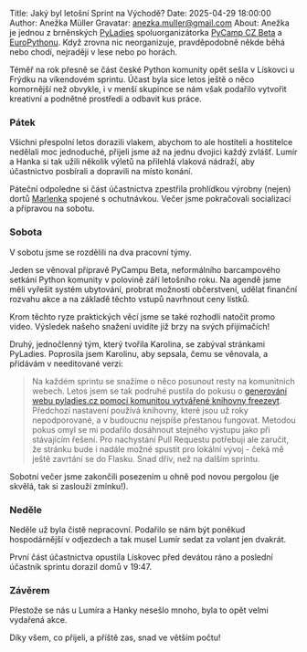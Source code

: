 Title: Jaký byl letošní Sprint na Východě?
Date: 2025-04-29 18:00:00
Author: Anežka Müller
Gravatar: anezka.muller@gmail.com
About: Anežka je jednou z brněnských [PyLadies](https://pyladies.cz) spoluorganizátorka [PyCamp CZ Beta](https://pycamp.cz/) a [EuroPythonu](https://ep2025.europython.eu/). Když zrovna nic neorganizuje, pravděpodobně někde běhá nebo chodí, nejraději v lese nebo po horách.

Téměř na rok přesně se část české Python komunity opět sešla v Lískovci u Frýdku na víkendovém sprintu.
Účast byla sice letos ještě o něco komornější než obvykle, i v menší skupince se nám však podařilo vytvořit kreativní a podnětné prostředí a odbavit kus práce.

### Pátek

Všichni přespolní letos dorazili vlakem, abychom to ale hostiteli a hostitelce nedělali moc jednoduché, přijeli jsme až na jednu dvojici každý zvlášť.
Lumír a Hanka si tak užili několik výletů na přilehlá vlaková nádraží, aby účastnictvo posbírali a dopravili na místo konání.

Páteční odpoledne si část účastnictva zpestřila prohlídkou výrobny (nejen) dortů [Marlenka](https://www.marlenka.cz/cs) spojené s ochutnávkou. 
Večer jsme pokračovali socializací a přípravou na sobotu.

### Sobota

V sobotu jsme se rozdělili na dva pracovní týmy. 

Jeden se věnoval přípravě PyCampu Beta, neformálního barcampového setkání Python komunity v polovině září letošního roku.
Na agendě jsme měli vyřešit systém ubytování, probrat možnosti občerstvení, udělat finanční rozvahu akce a na základě těchto vstupů navrhnout ceny lístků.

Krom těchto ryze praktických věcí jsme se také rozhodli natočit promo video.
Výsledek našeho snažení uvidíte již brzy na svých přijímačích!

Druhý, jednočlenný tým, který tvořila Karolina, se zabýval stránkami PyLadies.
Poprosila jsem Karolinu, aby sepsala, čemu se věnovala, a přidávám v needitované verzi:

> Na každém sprintu se snažíme o něco posunout resty na komunitních webech. 
> Letos jsem se tak podruhé pustila do pokusu o [generování webu pyladies.cz pomocí komunitou vytvářené knihovny freezeyt](https://github.com/PyLadiesCZ/pyladies.cz/issues/735). 
> Předchozí nastavení používá knihovny, které jsou už roky nepodporované, a v budoucnu nejspíše přestanou fungovat. 
> Metodou pokus omyl se mi podařilo dosáhnout stejného výstupu jako při stávajícím řešení. 
> Pro nachystání Pull Requestu potřebuji ale zaručit, že stránku bude i nadále možné spustit pro lokální vývoj - čeká mě ještě zavrtání se do Flasku. 
> Snad dřív, než na dalším sprintu.

Sobotní večer jsme zakončili posezením u ohně pod novou pergolou (je skvělá, tak si zaslouží zmínku!).

### Neděle

Neděle už byla čistě nepracovní.
Podařilo se nám být poněkud hospodárnější v odjezdech a tak musel Lumír sedat za volant jen dvakrát.

První část účastnictva opustila Lískovec před devátou ráno a poslední účastník sprintu dorazil domů v 19:47.

### Závěrem

Přestože se nás u Lumíra a Hanky nesešlo mnoho, byla to opět velmi vydařená akce.

Díky všem, co přijeli, a příště zas, snad ve větším počtu!
